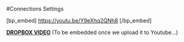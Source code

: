 #Connections Settings

[bp_embed] https://youtu.be/Y9eXhq2QNh8 [/bp_embed]

[**DROPBOX VIDEO**](https://www.dropbox.com/s/72984nh3v0dxa8z/buddyboss-platform-member-connections.mp4?raw=1)
(To be embedded once we upload it to Youtube...)
